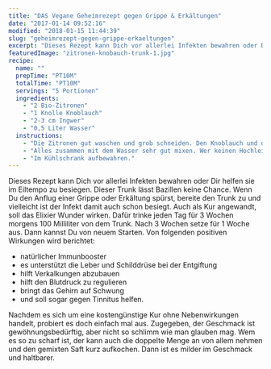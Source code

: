 ```yaml
---
title: "DAS Vegane Geheimrezept gegen Grippe & Erkältungen"
date: "2017-01-14 09:52:16"
modified: "2018-01-15 11:44:39"
slug: "geheimrezept-gegen-grippe-erkaeltungen"
excerpt: "Dieses Rezept kann Dich vor allerlei Infekten bewahren oder Dir helfen sie im Eiltempo zu besiegen. Auch gegen allerlei andere leiden hilft dieses Elixier."
featuredImage: "zitronen-knobauch-trunk-1.jpg"
recipe:
  name: ""
  prepTime: "PT10M"
  totalTime: "PT10M"
  servings: "5 Portionen"
  ingredients:
    - "2 Bio-Zitronen"
    - "1 Knolle Knoblauch"
    - "2-3 cm Ingwer"
    - "0,5 Liter Wasser"
  instructions:
    - "Die Zitronen gut waschen und grob schneiden. Den Knoblauch und den Ingwer schälen. Letzteres in Scheiben schneiden."
    - "Alles zusammen mit dem Wasser sehr gut mixen. Wer keinen Hochleistungsmixer besitzt, kann den Trunk danach durch einen Sieb abseihen."
    - "Im Kühlschrank aufbewahren."
---
```


Dieses Rezept kann Dich vor allerlei Infekten bewahren oder Dir helfen sie im Eiltempo zu besiegen. Dieser Trunk lässt Bazillen keine Chance. Wenn Du den Anflug einer Grippe oder Erkältung spürst, bereite den Trunk zu und vielleicht ist der Infekt damit auch schon besiegt. Auch als Kur angewandt, soll das Elixier Wunder wirken. Dafür trinke jeden Tag für 3 Wochen morgens 100 Milliliter von dem Trunk. Nach 3 Wochen setze für 1 Woche aus. Dann kannst Du von neuem Starten. Von folgenden positiven Wirkungen wird berichtet:

*   natürlicher Immunbooster
*   es unterstützt die Leber und Schilddrüse bei der Entgiftung
*   hilft Verkalkungen abzubauen
*   hilft den Blutdruck zu regulieren
*   bringt das Gehirn auf Schwung
*   und soll sogar gegen Tinnitus helfen.

Nachdem es sich um eine kostengünstige Kur ohne Nebenwirkungen handelt, probiert es doch einfach mal aus. Zugegeben, der Geschmack ist gewöhnungsbedürftig, aber nicht so schlimm wie man glauben mag. Wem es so zu scharf ist, der kann auch die doppelte Menge an von allem nehmen und den gemixten Saft kurz aufkochen. Dann ist es milder im Geschmack und haltbarer.